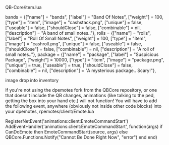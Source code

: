 QB-Core/item.lua

bands					 = {["name"] = "bands", 			 	["label"] = "Band Of Notes", 		        ["weight"] = 100, 		["type"] = "item", 		["image"] = "cashstack.png", 				["unique"] = false, 		["useable"] = false, 	["shouldClose"] = false,   ["combinable"] = nil,   ["description"] = "A band of small notes.."},
rolls					 = {["name"] = "rolls", 			 	["label"] = "Roll Of Small Notes", 		        ["weight"] = 100, 		["type"] = "item", 		["image"] = "cashroll.png", 				["unique"] = false, 		["useable"] = false, 	["shouldClose"] = false,   ["combinable"] = nil,   ["description"] = "A roll of small notes.."},
package					 = {["name"] = "package", 			 	["label"] = "Suspicious Package", 		        ["weight"] = 10000, 		["type"] = "item", 		["image"] = "package.png", 				["unique"] = true, 		["useable"] = true, 	["shouldClose"] = false,   ["combinable"] = nil,   ["description"] = "A mysterious package.. Scary!"},

image drop into inventory

If you're not using the dpemotes fork from the QBCore repository, or one that doesn't include the QB changes, animations (like talking to the ped, getting the box into your hand etc.) will not function! You will have to add the following event, anywhere (obviously not inside other code blocks) into your dpemotes, rpemotes/client/Emote.lua


RegisterNetEvent('animations:client:EmoteCommandStart')
AddEventHandler('animations:client:EmoteCommandStart', function(args)
  if CanDoEmote then
    EmoteCommandStart(source, args)
  else
    QBCore.Functions.Notify("Cannot Be Done Right Now", "error")
  end
end)